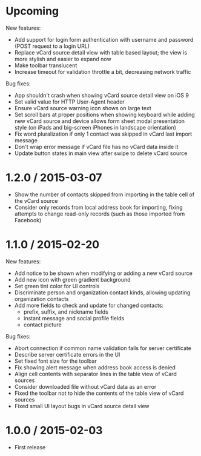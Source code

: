 # Upcoming

New features:

* Add support for login form authentication with username and password (POST
  request to a login URL)
* Replace vCard source detail view with table based layout; the view is more
  stylish and easier to expand now
* Make toolbar translucent
* Increase timeout for validation throttle a bit, decreasing network traffic

Bug fixes:

* App shouldn't crash when showing vCard source detail view on iOS 9
* Set valid value for HTTP User-Agent header
* Ensure vCard source warning icon shows on large text
* Set scroll bars at proper positions when showing keyboard while adding new
  vCard source and device allows form sheet modal presentation style (on iPads
  and big-screen iPhones in landscape orientation)
* Fix word pluralization if only 1 contact was skipped in vCard last
  import message
* Don't wrap error message if vCard file has no vCard data inside it
* Update button states in main view after swipe to delete vCard source

# 1.2.0 / 2015-03-07

* Show the number of contacts skipped from importing in the table cell of the
  vCard source
* Consider only records from local address book for importing, fixing attempts
  to change read-only records (such as those imported from Facebook)

# 1.1.0 / 2015-02-20

New features:

* Add notice to be shown when modifying or adding a new vCard source
* Add new icon with green gradient background
* Set green tint color for UI controls
* Discriminate person and organization contact kinds, allowing updating
  organization contacts
* Add more fields to check and update for changed contacts:
  - prefix, suffix, and nickname fields
  - instant message and social profile fields
  - contact picture

Bug fixes:

* Abort connection if common name validation fails for server certificate
* Describe server certificate errors in the UI
* Set fixed font size for the toolbar
* Fix showing alert message when address book access is denied
* Align cell contents with separator lines in the table view of vCard sources
* Consider downloaded file without vCard data as an error
* Fixed the toolbar not to hide the contents of the table view of vCard sources
* Fixed small UI layout bugs in vCard source detail view

# 1.0.0 / 2015-02-03

* First release

